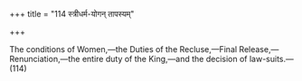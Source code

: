 +++
title = "114 स्त्रीधर्म-योगन् तापस्यम्"

+++

The conditions of Women,—the Duties of the Recluse,—Final Release,—Renunciation,—the entire duty of the King,—and the decision of law-suits.—(114)
